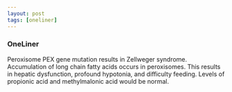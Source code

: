 ```yaml
---
layout: post
tags: [oneliner]
---
```



### OneLiner

Peroxisome PEX gene mutation results in Zellweger syndrome. Accumulation of long chain fatty acids occurs in peroxisomes. This results in hepatic dysfunction, profound hypotonia, and difficulty feeding. Levels of propionic acid and methylmalonic acid would be normal.
